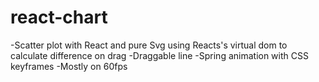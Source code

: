 # react-chart

-Scatter plot with React and pure Svg using Reacts's virtual dom to calculate difference on drag
-Draggable line
-Spring animation with CSS keyframes
-Mostly on 60fps
